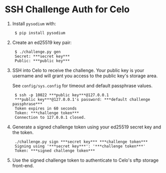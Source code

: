 SSH Challenge Auth for Celo
===========================

1. Install `pysodium` with:

        $ pip install pysodium

2. Create an ed25519 key pair:

        $ ./challenge.py gen
        Secret: ***secret key***
        Public: ***public key***

3. SSH into Celo to receive the challenge. Your public key is your username and
   will grant you access to the public key's storage area.

   See `config/sys.config` for timeout and default passphrase values.

        $ ssh -p 10022 ***public key***@127.0.0.1
        ***public key***@127.0.0.1's password: ***default challenge passphrase***
        Token expires in 60 seconds
        Token: ***challenge token***
        Connection to 127.0.0.1 closed.

4. Generate a signed challenge token using your ed25519 secret key and the token.

        ./challenge.py sign ***secret key*** ***challenge token***
        Signing using '***secret key***': '***challenge token***'
        Token: ***signed challenge token***

6. Use the signed challenge token to authenticate to Celo's sftp storage
   front-end.
